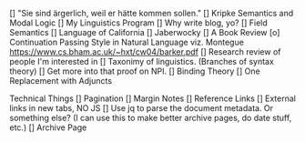 [] "Sie sind ärgerlich, weil er hätte kommen sollen."
[] Kripke Semantics and Modal Logic
[] My Linguistics Program
[] Why write blog, yo?
[] Field Semantics
[] Language of California
[] Jaberwocky
[] A Book Review
[o] Continuation Passing Style in Natural Language viz. Montegue
   https://www.cs.bham.ac.uk/~hxt/cw04/barker.pdf
[] Research review of people I'm interested in
[] Taxonimy of linguistics. (Branches of syntax theory)
[] Get more into that proof on NPI.
[] Binding Theory
[] One Replacement with Adjuncts

Technical Things
[] Pagination
[] Margin Notes
[] Reference Links
[] External links in new tabs, NO JS
[] Use jq to parse the document metadata. Or something else?
   (I can use this to make better archive pages, do date stuff, etc.)
[] Archive Page

